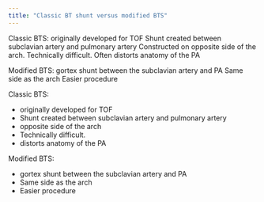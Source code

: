 ```yaml
---
title: "Classic BT shunt versus modified BTS"
---
```

Classic BTS: originally developed for TOF
Shunt created between subclavian artery and pulmonary artery
Constructed on opposite side of the arch.
Technically difficult.
Often distorts anatomy of the PA

Modified BTS: gortex shunt between the subclavian artery and PA
Same side as the arch
Easier procedure

Classic BTS: 
- originally developed for TOF
- Shunt created between subclavian artery and pulmonary artery
- opposite side of the arch
- Technically difficult.
- distorts anatomy of the PA

Modified BTS: 
- gortex shunt between the subclavian artery and PA
- Same side as the arch
- Easier procedure

